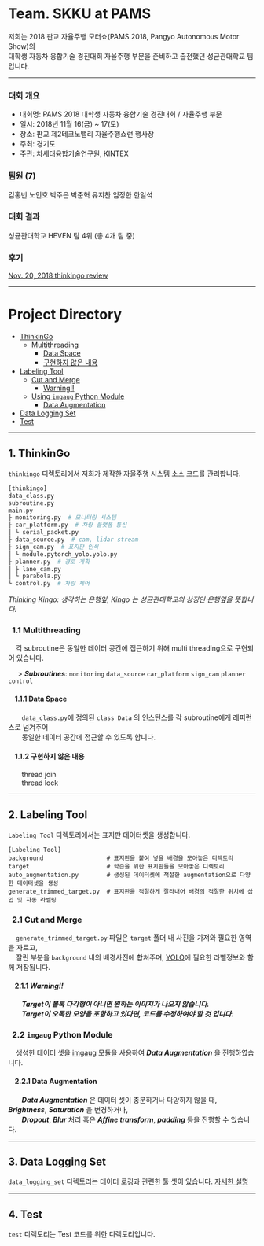 
# Team. SKKU at PAMS
저희는 2018 판교 자율주행 모터쇼(PAMS 2018, Pangyo Autonomous Motor Show)의<br /> 대학생 자동차 융합기술 경진대회 자율주행 부문을 준비하고 출전했던 성균관대학교 팀입니다.

<hr/>

### 대회 개요
* 대회명: PAMS 2018 대학생 자동차 융합기술 경진대회 / 자율주행 부문
* 일시: 2018년 11월 16(금) ~ 17(토)
* 장소: 판교 제2테크노밸리 자율주행쇼런 행사장
* 주최: 경기도
* 주관: 차세대융합기술연구원, KINTEX

### 팀원 (7)
김홍빈 노인호 박주은 박준혁 유지찬 임정한 한일석
### 대회 결과
성균관대학교 HEVEN 팀 4위 (총 4개 팀 중)
### 후기
[Nov. 20, 2018 thinkingo review](https://www.slideshare.net/ssuser4d0bd1/nov-20-2018-thinkingo-review-123864879?ref=https://www.slideshare.net/ssuser4d0bd1/slideshelf)

<hr/>

# Project Directory
* [ThinkinGo](https://github.com/HongBeenKim/pams-skku#1-thinkingo)
  * [Multithreading](https://github.com/HongBeenKim/pams-skku#11-multithreading)
    * [Data Space](https://github.com/HongBeenKim/pams-skku#111-data-space)
    * [구현하지 않은 내용](https://github.com/HongBeenKim/pams-skku#112-%EA%B5%AC%ED%98%84%ED%95%98%EC%A7%80-%EC%95%8A%EC%9D%80-%EB%82%B4%EC%9A%A9)
* [Labeling Tool](https://github.com/HongBeenKim/pams-skku#2-labeling-tool)
  * [Cut and Merge](https://github.com/HongBeenKim/pams-skku#21-cut-and-merge)
    * [Warning!!](https://github.com/HongBeenKim/pams-skku#211-warning)
  * [Using `imgaug` Python Module](https://github.com/HongBeenKim/pams-skku#22-imgaug-python-module)
    * [Data Augmentation](https://github.com/HongBeenKim/pams-skku#221-data-augmentation)
* [Data Logging Set](https://github.com/HongBeenKim/pams-skku#3-data-logging-set)
* [Test](https://github.com/HongBeenKim/pams-skku#4-test)

<hr/>

## 1. ThinkinGo

 `thinkingo` 디렉토리에서 저희가 제작한 자율주행 시스템 소스 코드를 관리합니다.
```python
[thinkingo]
data_class.py
subroutine.py
main.py
├ monitoring.py  # 모니터링 시스템
├ car_platform.py  # 차량 플랫폼 통신
│ └ serial_packet.py
├ data_source.py  # cam, lidar stream
├ sign_cam.py  # 표지판 인식
│ └ module.pytorch_yolo.yolo.py
├ planner.py  # 경로 계획
│ ├ lane_cam.py
│ └ parabola.py
└ control.py  # 차량 제어
```
_Thinking Kingo: 생각하는 은행잎, Kingo 는 성균관대학교의 상징인 은행잎을 뜻합니다._
### &nbsp;&nbsp;1.1 Multithreading

&nbsp;&nbsp;&nbsp;&nbsp;각 subroutine은 동일한 데이터 공간에 접근하기 위해 multi threading으로 구현되어 있습니다.

 &nbsp;&nbsp;&nbsp;&nbsp; > ***Subroutines***: `monitoring` `data_source` `car_platform` `sign_cam` `planner` `control`
#### &nbsp;&nbsp;&nbsp;&nbsp;1.1.1 Data Space
&nbsp;&nbsp;&nbsp;&nbsp;&nbsp;&nbsp; `data_class.py`에 정의된 `class Data` 의 인스턴스를 각 subroutine에게 레퍼런스로 넘겨주어<br />
&nbsp;&nbsp;&nbsp;&nbsp;&nbsp;&nbsp; 동일한 데이터 공간에 접근할 수 있도록 합니다.

#### &nbsp;&nbsp;&nbsp;&nbsp;1.1.2 구현하지 않은 내용

&nbsp;&nbsp;&nbsp;&nbsp;&nbsp;&nbsp; thread join <br />
&nbsp;&nbsp;&nbsp;&nbsp;&nbsp;&nbsp; thread lock

<hr/>

## 2. Labeling Tool

 `Labeling Tool` 디렉토리에서는 표지판 데이터셋을 생성합니다.
```text
[Labeling Tool]
background                  # 표지판을 붙여 넣을 배경을 모아놓은 디렉토리
target                      # 학습을 위한 표지판들을 모아놓은 디렉토리
auto_augmentation.py        # 생성된 데이터셋에 적절한 augmentation으로 다양한 데이터셋을 생성
generate_trimmed_target.py  # 표지판을 적절하게 잘라내어 배경의 적절한 위치에 삽입 및 자동 라벨링
```

### &nbsp;&nbsp;2.1 Cut and Merge
&nbsp;&nbsp;&nbsp;&nbsp;`generate_trimmed_target.py` 파일은 `target` 폴더 내 사진을 가져와 필요한 영역을 자르고, <br />
&nbsp;&nbsp;&nbsp;&nbsp;잘린 부분을 `background` 내의 배경사진에 합쳐주며, [YOLO](https://pjreddie.com/darknet/yolo/)에 필요한 라벨정보와 함께 저장됩니다.

#### &nbsp;&nbsp;&nbsp;&nbsp;2.1.1 ***Warning!!***
&nbsp;&nbsp;&nbsp;&nbsp;&nbsp;&nbsp; ***Target이 볼록 다각형이 아니면 원하는 이미지가 나오지 않습니다.*** <br />
&nbsp;&nbsp;&nbsp;&nbsp;&nbsp;&nbsp; ***Target이 오목한 모양을 포함하고 있다면, 코드를 수정하여야 할 것 입니다.***

### &nbsp;&nbsp;2.2 `imgaug` Python Module
 &nbsp;&nbsp;&nbsp;&nbsp;생성한 데이터 셋을 [imgaug](https://github.com/aleju/imgaug) 모듈을 사용하여 ***Data Augmentation*** 을 진행하였습니다.

#### &nbsp;&nbsp;&nbsp;&nbsp;2.2.1 Data Augmentation
&nbsp;&nbsp;&nbsp;&nbsp;&nbsp;&nbsp; ***Data Augmentation*** 은 데이터 셋이 충분하거나 다양하지 않을 때, ***Brightness***, ***Saturation*** 을 변경하거나, <br /> &nbsp;&nbsp;&nbsp;&nbsp;&nbsp;&nbsp; ***Dropout***, ***Blur*** 처리 혹은 ***Affine transform***, ***padding*** 등을 진행할 수 있습니다.

<hr/>

## 3. Data Logging Set
`data_logging_set` 디렉토리는 데이터 로깅과 관련한 툴 셋이 있습니다. [자세한 설명](https://github.com/HongBeenKim/pams-skku/pull/4)

<hr/>

## 4. Test
`test` 디렉토리는 Test 코드를 위한 디렉토리입니다.
